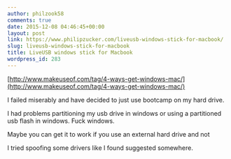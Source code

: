 ```yaml
---
author: philzook58
comments: true
date: 2015-12-08 04:46:45+00:00
layout: post
link: https://www.philipzucker.com/liveusb-windows-stick-for-macbook/
slug: liveusb-windows-stick-for-macbook
title: LiveUSB windows stick for Macbook
wordpress_id: 283
---
```


[http://www.makeuseof.com/tag/4-ways-get-windows-mac/](http://www.makeuseof.com/tag/4-ways-get-windows-mac/)

I failed miserably and have decided to just use bootcamp on my hard drive.

I had problems partitioning my usb drive in windows or using a partitioned usb flash in windows. Fuck windows.

Maybe you can get it to work if you use an external hard drive and not

I tried spoofing some drivers like I found suggested somewhere.




